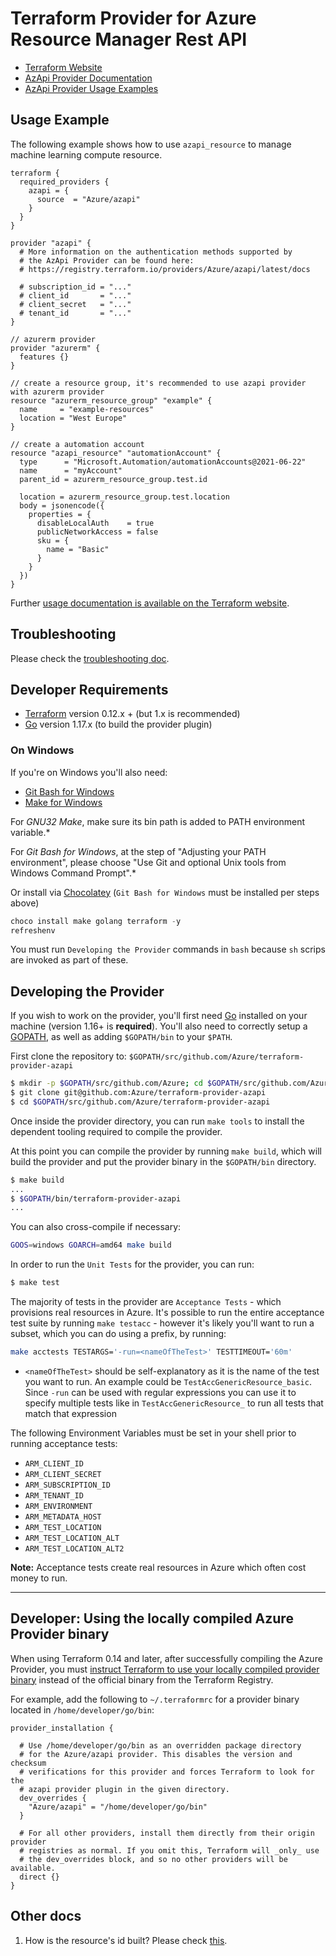 # Terraform Provider for Azure Resource Manager Rest API

* [Terraform Website](https://www.terraform.io)
* [AzApi Provider Documentation](https://registry.terraform.io/providers/Azure/azapi/latest/docs)
* [AzApi Provider Usage Examples](https://github.com/Azure/terraform-provider-azapi/tree/main/examples)

## Usage Example

The following example shows how to use `azapi_resource` to manage machine learning compute resource.

```hcl
terraform {
  required_providers {
    azapi = {
      source  = "Azure/azapi"
    }
  }
}

provider "azapi" {
  # More information on the authentication methods supported by
  # the AzApi Provider can be found here:
  # https://registry.terraform.io/providers/Azure/azapi/latest/docs

  # subscription_id = "..."
  # client_id       = "..."
  # client_secret   = "..."
  # tenant_id       = "..."
}

// azurerm provider
provider "azurerm" {
  features {}
}

// create a resource group, it's recommended to use azapi provider with azurerm provider
resource "azurerm_resource_group" "example" {
  name     = "example-resources"
  location = "West Europe"
}

// create a automation account
resource "azapi_resource" "automationAccount" {
  type      = "Microsoft.Automation/automationAccounts@2021-06-22"
  name      = "myAccount"
  parent_id = azurerm_resource_group.test.id

  location = azurerm_resource_group.test.location
  body = jsonencode({
    properties = {
      disableLocalAuth    = true
      publicNetworkAccess = false
      sku = {
        name = "Basic"
      }
    }
  })
}

```


Further [usage documentation is available on the Terraform website](https://registry.terraform.io/providers/Azure/azapi/latest/docs).



## Troubleshooting

Please check the [troubleshooting doc](https://github.com/Azure/terraform-provider-azapi/blob/main/documents/troubleshooting.md).


## Developer Requirements

* [Terraform](https://www.terraform.io/downloads.html) version 0.12.x + (but 1.x is recommended)
* [Go](https://golang.org/doc/install) version 1.17.x (to build the provider plugin)

### On Windows

If you're on Windows you'll also need:
* [Git Bash for Windows](https://git-scm.com/download/win)
* [Make for Windows](http://gnuwin32.sourceforge.net/packages/make.htm)

For *GNU32 Make*, make sure its bin path is added to PATH environment variable.*

For *Git Bash for Windows*, at the step of "Adjusting your PATH environment", please choose "Use Git and optional Unix tools from Windows Command Prompt".*

Or install via [Chocolatey](https://chocolatey.org/install) (`Git Bash for Windows` must be installed per steps above)

```powershell
choco install make golang terraform -y
refreshenv
```

You must run `Developing the Provider` commands in `bash` because `sh` scrips are invoked as part of these.

## Developing the Provider

If you wish to work on the provider, you'll first need [Go](http://www.golang.org) installed on your machine (version 1.16+ is **required**). You'll also need to correctly setup a [GOPATH](http://golang.org/doc/code.html#GOPATH), as well as adding `$GOPATH/bin` to your `$PATH`.

First clone the repository to: `$GOPATH/src/github.com/Azure/terraform-provider-azapi`

```sh
$ mkdir -p $GOPATH/src/github.com/Azure; cd $GOPATH/src/github.com/Azure
$ git clone git@github.com:Azure/terraform-provider-azapi
$ cd $GOPATH/src/github.com/Azure/terraform-provider-azapi
```

Once inside the provider directory, you can run `make tools` to install the dependent tooling required to compile the provider.

At this point you can compile the provider by running `make build`, which will build the provider and put the provider binary in the `$GOPATH/bin` directory.

```sh
$ make build
...
$ $GOPATH/bin/terraform-provider-azapi
...
```

You can also cross-compile if necessary:

```sh
GOOS=windows GOARCH=amd64 make build
```

In order to run the `Unit Tests` for the provider, you can run:

```sh
$ make test
```

The majority of tests in the provider are `Acceptance Tests` - which provisions real resources in Azure. It's possible to run the entire acceptance test suite by running `make testacc` - however it's likely you'll want to run a subset, which you can do using a prefix, by running:

```sh
make acctests TESTARGS='-run=<nameOfTheTest>' TESTTIMEOUT='60m'
```

* `<nameOfTheTest>` should be self-explanatory as it is the name of the test you want to run. An example could be `TestAccGenericResource_basic`. Since `-run` can be used with regular expressions you can use it to specify multiple tests like in `TestAccGenericResource_` to run all tests that match that expression

The following Environment Variables must be set in your shell prior to running acceptance tests:

- `ARM_CLIENT_ID`
- `ARM_CLIENT_SECRET`
- `ARM_SUBSCRIPTION_ID`
- `ARM_TENANT_ID`
- `ARM_ENVIRONMENT`
- `ARM_METADATA_HOST`
- `ARM_TEST_LOCATION`
- `ARM_TEST_LOCATION_ALT`
- `ARM_TEST_LOCATION_ALT2`

**Note:** Acceptance tests create real resources in Azure which often cost money to run.

---

## Developer: Using the locally compiled Azure Provider binary

When using Terraform 0.14 and later, after successfully compiling the Azure Provider, you must [instruct Terraform to use your locally compiled provider binary](https://www.terraform.io/docs/commands/cli-config.html#development-overrides-for-provider-developers) instead of the official binary from the Terraform Registry.

For example, add the following to `~/.terraformrc` for a provider binary located in `/home/developer/go/bin`:

```hcl
provider_installation {

  # Use /home/developer/go/bin as an overridden package directory
  # for the Azure/azapi provider. This disables the version and checksum
  # verifications for this provider and forces Terraform to look for the
  # azapi provider plugin in the given directory.
  dev_overrides {
    "Azure/azapi" = "/home/developer/go/bin"
  }

  # For all other providers, install them directly from their origin provider
  # registries as normal. If you omit this, Terraform will _only_ use
  # the dev_overrides block, and so no other providers will be available.
  direct {}
}
```

## Other docs
1. How is the resource's id built? Please check [this](https://github.com/Azure/terraform-provider-azapi/blob/main/documents/resource_id.md).

